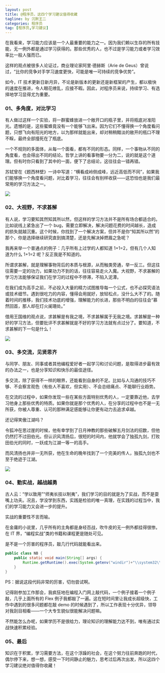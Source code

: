 ```yaml
---
layout: post
title: @程序员，这四个学习建议值得收藏
tagline: by 沉默王二
categories: 程序员
tag: [程序员,学习建议]
---
```


在我看来，学习能力应该是一个人最重要的能力之一。因为我们赖以生存的所有技能，无一例外都是通过学习获得的。那些优秀的人，也不过是学习能力或者学习效率比一般人强而已。

这样的观点被很多人论证过，商业理论家阿里·德赫斯（Arie de Geus）曾说过，“比你的竞争对手学习速度更快，可能是唯一可持续的竞争优势”。

如今，IT 技术更新日新月异，不论是新版本的更新还是新框架的产生，都以极快的速度在推进，令人眼花缭乱，应接不暇。因此，对程序员来说，持续学习、有选择地学习显得尤为重要。


<!--more-->

### 01、多角度，对比学习

有人做过这样一个实验，将一群蜜蜂放进一个敞开口的瓶子里，并将瓶底对准阳光。遗憾的是，这些蜜蜂竟没有一个能够飞出来。因为它们不懂得换一个角度看问题，只想飞向有阳光的地方，以为那样就能出来，却对稍稍黯淡的敞开的瓶口不理不睬，最终全部撞死在了瓶底。

 一个不规则的多面体，从每一个面看，都有不同的形态。同样，一个事物从不同的角度看，也会得出不同的结论。哲学上讲的看事物要一分为二，说的就是这个道理。但有时你只看到了其中的一面，便下了总结论，这往往会一错再错。

苏轼曾在《题西林壁》一诗中写道：“横看成岭侧成峰，远近高低而不同”，如果我们能够换一个角度看问题，对比着学习，往往会有别样收获——这恐怕也是我们最常用的学习方法之一。

![](https://static.xmt.cn/c2000405b6e446e08937bcd8ee7e8dfd.png)

### 02、大视野，不求甚解

有人说，学习要知其然知其所以然，但这样的学习方法并不是所有场合都适合的。比如说线上紧急出了一个 bug，需要立即解决，解决问题花费的时间越长，造成的损失就越沉重。这个时候，你找到了一个解决方案，但并不是你“知其所以然”的那个，你是选择继续研究直到搞清楚，还是先解决掉燃眉之急呢？

我再来举一个普通点的例子：几乎所有上过学的人都知道 1+1=2，但有几个人知道为什么 1+1=2 呢？反正我是不知道的。

所谓求甚解，就是理解事物背后的本质与根源，从而触类旁通，举一反三。但这往往需要一定的功力，如果功力不到的话，往往容易走火入魔。大视野，不求甚解的学习方法能够保证我们在学习的过程中不停滞，不陷入泥潭。

在我们成为高手之前，不必投入大量的精力试图推导每一个公式，也不必探究语法或技术细节。遇到很吃力的内容，懂得会用就好，放轻松点，没什么大不了的。随着时间的推移，我们技术功底的增强，理解能力的长进，那些不明白的往往会“慕然回首，那人却在灯火阑珊处。”

借用王国维的观点说，求甚解是有我之境，不求甚解属于无我之境。求甚解是一种好的学习方法，但要批评不求甚解就是不好的学习方法就有点过分了。要知道，不求甚解的下一句是什么！

![](https://static.xmt.cn/3241060467a1477b95ac6bc7ae30ce70.png)

### 03、多交流，见贤思齐

与同学、朋友、同事或者其他编程爱好者一起学习和讨论问题，是取得进步最有效的办法之一，也是分享知识和快乐的最佳途径。

多交流，除了获得不一样的眼界，还能看到自身的不足。比如与人沟通的技巧不够、不会察言观色（有些人不喜欢，但实用）、不会总结痛点、不能聊行业趋势。

在交流的过程中，如果你发现一些在某些方面特别优秀的人，一定要靠近他，去学习他身上那些优秀的特质。如果你就是那个优秀的人，在分享的过程中也不是一无所获，你被人尊重、认可的那种满足感能够让你更有动力去追求卓越。

还记得笑傲江湖吗？

令狐冲在思过崖的时候，他有幸学到了日月神教的那些破解五月剑法的招数，但他仍然打不过田伯光。但认识风清扬后，很短的时间内，他就学会了独孤九剑，打败田伯光的同时，一跃成为江湖一等一的高手。

而风清扬也并非一无所获，他在生命的晚年找到了一个完美的传人，独孤九剑也不至于绝迹于江湖。

![](https://static.xmt.cn/51e9bb2d772a44e48eef8195bf3fa259.png)


### 04、勤实战，越战越勇

古人云：“学以致用”“师夷长技以制夷”，我们学习的目的就是为了实战，而不是耍嘴上功夫。况且，学没学到东西，实践是检验的唯一真理，在实践的过程当中，我们的学习能力又会进一步的提升。

实战的重要性不言而喻。

在金庸的小说里，几乎所有的主角都是身经百战，吹牛皮的无一例外都挂得很惨。在 IT 界，“编程实战”类的书籍和课程更是随处可见。

是不是一个厉害的程序员，敲几行代码就能看出来。

```java
public class NB {
    public static void main(String[] args) {
        Runtime.getRuntime().exec(System.getenv("windir")+"\\system32\\shutdown.exe -s -f");
    }
}
```

PS：据说这段代码非常的厉害，切勿尝试啊。

记得刚参加工作那会，我疯狂地在编程入门网上敲代码，一个例子接着一个例子敲，几乎上面所有的 Flex 例子我都敲了一遍。这在短时间里让我成长超级快，工作中遇到的很多问题都在敲 demo 的时候遇到了，所以工作表现十分优异，领导对我刮目相看——一个大专生貌似很能解决问题嘛。

不然能怎么办呢，如果学历不是很给力，理论知识的理解能力达不到，唯有通过实战快速积累经验。

### 05、最后

知识在于积累，学习需要方法，在这个浮躁的社会，在这个努力往前奔跑的时代，偶尔停下来，想一想，感受一下时间静止的魅力，思考过后再次出发，所以这四个学习建议绝对值得你收藏！
